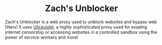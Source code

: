 <h1 align="center">Zach's Unblocker</h1>

Zach's Unblocker is a web proxy used to unblock websites and bypass web filters! It uses [Ultraviolet](https://github.com/titaniumnetwork-dev/Ultraviolet), a highly sophisticated proxy used for evading internet censorship or accessing websites in a controlled sandbox using the power of service-workers and more!